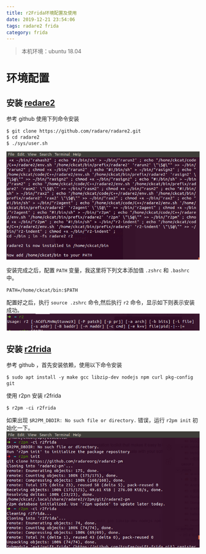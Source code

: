 ```yaml
---
title: r2Frida环境配置及使用
date: 2019-12-21 23:54:06
tags: radare2 frida
category: frida
---
```


> 本机环境：ubuntu 18.04

# 环境配置
## 安装 [redare2](https://github.com/radareorg/radare2) 
参考 github 使用下列命令安装
```
$ git clone https://github.com/radare/radare2.git
$ cd radare2
$ ./sys/user.sh
```
![](r2Frida环境配置及使用/2019-12-22-00-01-14.png)

安装完成之后，配置 `PATH` 变量，我这里将下列文本添加值 `.zshrc` 和 `.bashrc` 中。
```
PATH=/home/ckcat/bin:$PATH
```
配置好之后，执行 `source .zshrc` 命令,然后执行 `r2` 命令，显示如下则表示安装成功。
![](r2Frida环境配置及使用/2019-12-22-00-06-27.png)


## 安装 [r2frida](https://github.com/nowsecure/r2frida)

参考 github ，首先安装依赖，使用以下命令安装
```
$ sudo apt install -y make gcc libzip-dev nodejs npm curl pkg-config git
```
使用 r2pn 安装 r2frida 
```
$ r2pm -ci r2frida
```
如果出现 `$R2PM_DBDIR: No such file or directory.` 错误，运行 `r2pm init` 初始化一下。
![](r2Frida环境配置及使用/2019-12-22-00-14-37.png)

